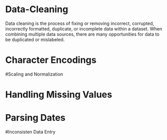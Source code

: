 # Data-Cleaning
Data cleaning is the process of fixing or removing incorrect, corrupted, incorrectly formatted, duplicate, or incomplete data within a dataset. When combining multiple data sources, there are many opportunities for data to be duplicated or mislabeled.

# Character Encodings

#Scaling  and Normalization

# Handling Missing Values

# Parsing Dates

#Inconsisten Data Entry

